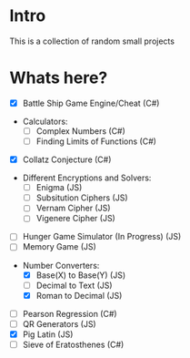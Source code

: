 # Intro
This is a collection of random small projects

# Whats here?
* [X] Battle Ship Game Engine/Cheat (C#)
* Calculators:
  * [ ] Complex Numbers (C#)
  * [ ] Finding Limits of Functions (C#)
* [X] Collatz Conjecture (C#)
* Different Encryptions and Solvers:
  * [ ] Enigma (JS)
  * [ ] Subsitution Ciphers (JS)
  * [ ] Vernam Cipher (JS)
  * [ ] Vigenere Cipher (JS)
* [ ] Hunger Game Simulator (In Progress) (JS)
* [ ] Memory Game (JS)
* Number Converters:
  * [X] Base(X) to Base(Y) (JS)
  * [ ] Decimal to Text (JS)
  * [X] Roman to Decimal (JS)
* [ ] Pearson Regression (C#)
* [ ] QR Generators (JS)
* [X] Pig Latin (JS)
* [ ] Sieve of Eratosthenes (C#)
